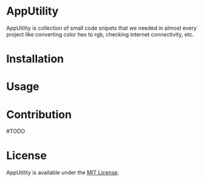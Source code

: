 # AppUtility
AppUtility is collection of small code snipets that we needed in almost every project like converting color hex to rgb, checking internet connectivity, etc.

# Installation

# Usage

# Contribution

#TODO

# License
AppUtility is available under the [MIT License](https://github.com/sunilsharma08/AppUtility/blob/master/LICENSE).

